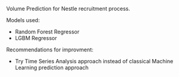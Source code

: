 Volume Prediction for Nestle recruitment process. 

Models used: 
- Random Forest Regressor
- LGBM Regressor

Recommendations for improvment: 
- Try Time Series Analysis approach instead of classical Machine Learning prediction approach
